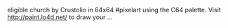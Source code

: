 eligible church by Crustolio in 64x64 #pixelart using the C64 palette. Visit http://paint.lo4d.net/ to draw your … 